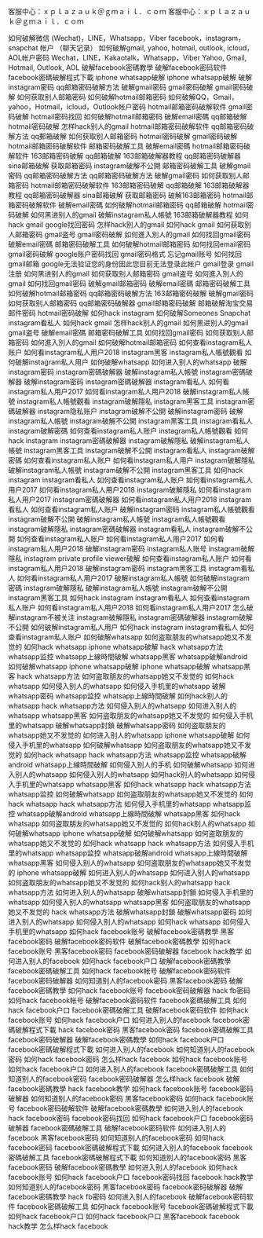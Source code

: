 客服中心：ｘｐｌａｚａｕｋ＠ｇｍａｉｌ．ｃｏｍ
客服中心：ｘｐｌａｚａｕｋ＠ｇｍａｉｌ．ｃｏｍ


如何破解微信 (Wechat)，LINE，Whatsapp，Viber facebook，instagram，snapchat 帐户 （聊天记录）
如何破解gmail, yahoo, hotmail, outlook, icloud，AOL帐户密码
Wechat，LINE，Kakaotalk，Whatsapp，Viber
Yahoo, Gmail, Hotmail, Outlook, AOL 
破解facebook密碼教學
破解facebook密码软件
facebook密碼破解程式下載
iphone whatsapp破解
iphone whatsapp破解
破解instagram密码
qq邮箱密码破解方法
破解gmail密码
gmail密码破解
gmail密码破解
如何获取别人邮箱密码
如何破解hotmail邮箱密码
如何破解QQ，Gmail，yahoo，Hotmail，icloud，Outlook帐户密码
hotmail邮箱密码破解软件
gmail密码破解
hotmail密码找回
如何破解hotmail邮箱密码
破解email密碼
qq邮箱破解
hotmail密码破解
怎样hack别人的gmail
hotmail邮箱密码破解软件
qq邮箱密码破解方法
qq郵箱破解
如何获取别人邮箱密码
hotmail密码破解
gmail密码破解
hotmail邮箱密码破解软件
邮箱密码破解工具
破解email密碼
hotmail邮箱密码破解软件
163邮箱密码破解
qq邮箱破解
163邮箱破解器教程
qq邮箱密码破解器
sina邮箱破解
获取邮箱密码
instagram破解不公開
邮箱密码破解工具
破解gmail密码
qq邮箱密码破解方法
qq邮箱密码破解方法
破解gmail密码
如何获取别人邮箱密码
hotmail邮箱密码破解软件
163邮箱密码破解
qq邮箱破解
163邮箱破解器教程
qq邮箱密码破解器
sina邮箱破解
获取邮箱密码
破解163邮箱密码
hotmail邮箱密码破解软件
破解email密碼
如何破解hotmail邮箱密码
qq邮箱破解
hotmail密码破解
如何黑进别人的gmail
破解instagram私人帳號
163邮箱破解器教程
如何hack gmail
google找回密码
怎样hack别人的gmail
如何hack gmail
如何获取别人邮箱密码
gmail盗号
gmail密码破解
如何進入別人的gmail
如何找回gmail密码
破解email密碼
邮箱密码破解工具
如何破解hotmail邮箱密码
如何找回email密码
gmail密码破解
google账户密码找回
gmail密码格式
忘记gmail账号
如何找回gmail邮箱
google无法验证您的身份因此您目前无法登录此帐户
gmail登录
gmail注册
如何黑进别人的gmail
如何获取别人邮箱密码
gmail盗号
如何進入別人的gmail
如何找回gmail密码
破解gmail邮箱密码
破解email密碼
邮箱密码破解工具
如何破解hotmail邮箱密码
qq邮箱密码破解方法
163邮箱密码破解
破解gmail密码
如何获取别人邮箱密码
qq邮箱密码破解器
gmail邮箱密码破解
邮箱破解淘宝交易
邮件密码
hotmail密码破解
如何hack instagram
如何破解Someones Snapchat
instagram看私人
如何hack gmail
怎样hack别人的gmail
如何黑进别人的gmail
gmail盗号
破解email密碼
邮箱密码破解工具
如何找回gmail密码
如何获取别人邮箱密码
如何進入別人的gmail
如何破解hotmail邮箱密码
如何查看instagram私人账户
如何看instagram私人用户2018
instagram黑客
instagram私人帳號觀看
如何破解instagram私人用户
如何破解whatsapp
如何进入别人的whatsapp
破解instagram密码
instagram密碼破解器
破解instagram私人帳號
instagram密碼破解器
破解instagram密码
instagram密碼破解器
instagram看私人
如何看instagram私人用户2017
如何看instagram私人用户2018
破解instagram私人帳號
instagram私人帳號觀看
instagram破解隱私
instagram黑客工具
instagram密碼破解器
instagram隐私账户
instagram破解不公開
破解instagram密码
破解instagram私人帳號
instagram破解不公開
instagram黑客工具
instagram看私人
instagram破解密碼
如何查看instagram私人账户
instagram私人帳號觀看
如何hack instagram
instagram密碼破解器
instagram破解隱私
破解instagram私人帳號
instagram黑客工具
instagram破解不公開
instagram看私人
instagram破解密碼
如何查看instagram私人账户
如何看instagram私人用户
instagram破解隱私
破解instagram私人帳號
instagram破解不公開
instagram黑客工具
如何hack instagram
instagram看私人
如何查看instagram私人账户
如何看instagram私人用户2017
如何看instagram私人用户2018
instagram破解隱私
如何看instagram私人用户2017
instagram密碼破解器
如何看instagram私人用户2018
instagram看私人
如何查看instagram私人账户
破解instagram密码
instagram私人帳號觀看
instagram破解不公開
破解instagram私人帳號
instagram私人帳號觀看
instagram破解隱私
instagram密碼破解器
instagram看私人
instagram破解不公開
如何查看instagram私人账户
如何看instagram私人用户2017
如何看instagram私人用户2018
破解instagram密码
instagram私人账号
instagram破解隱私
instagram private profile viewer破解
如何查看instagram私人账户
如何看instagram私人用户2018
破解instagram密码
instagram黑客工具
instagram看私人
如何看instagram私人用户2017
破解instagram私人帳號
如何破解instagram密碼
instagram破解隱私
破解instagram私人帳號
instagram破解不公開
instagram黑客工具
如何hack instagram
instagram看私人
如何查看instagram私人账户
如何看instagram私人用户2018
如何看instagram私人用户2017
怎么破解instagram不被关注
instagram破解隱私
instagram密碼破解器
instagram破解不公開
如何破解instagram私人用户
如何hack instagram
instagram看私人
如何查看instagram私人账户
如何破解whatsapp
如何盗取朋友的whatsapp她又不发觉的
如何hack whatsapp
iphone whatsapp破解
hack whatsapp方法
whatsapp监控
whatsapp上線時間破解
whatsapp黑客
whatsapp破解android
如何破解whatsapp
iphone whatsapp破解
iphone whatsapp破解
whatsapp黑客
hack whatsapp方法
如何盗取朋友的whatsapp她又不发觉的
如何hack whatsapp
如何侵入别人的whatsapp
如何侵入手机里的whatsapp
破解whatsapp密码
whatsapp监控
whatsapp上線時間破解
如何hack别人的whatsapp
hack whatsapp方法
如何侵入别人的whatsapp
如何进入别人的whatsapp
whatsapp黑客
如何盗取朋友的whatsapp她又不发觉的
如何侵入手机里的whatsapp
破解whatsapp封鎖
破解whatsapp密码
如何盗取朋友的whatsapp她又不发觉的
如何进入别人的whatsapp
iphone whatsapp破解
如何侵入手机里的whatsapp
如何破解whatsapp
如何盗取朋友的whatsapp她又不发觉的
如何hack whatsapp
hack whatsapp方法
whatsapp监控
whatsapp破解android
whatsapp上線時間破解
如何侵入别人的手机
如何破解whatsapp
如何进入别人的whatsapp
如何侵入别人的whatsapp
如何hack别人的whatsapp
如何侵入手机里的whatsapp
whatsapp黑客
如何hack whatsapp
hack whatsapp方法
whatsapp监控
如何破解whatsapp
如何盗取朋友的whatsapp她又不发觉的
如何hack whatsapp
hack whatsapp方法
如何侵入手机里的whatsapp
whatsapp监控
whatsapp破解android
whatsapp上線時間破解
whatsapp黑客
如何hack whatsapp
如何盗取朋友的whatsapp她又不发觉的
如何hack别人的whatsapp
如何破解whatsapp
iphone whatsapp破解
如何破解whatsapp
如何盗取朋友的whatsapp她又不发觉的
如何hack whatsapp
hack whatsapp方法
如何侵入手机里的whatsapp
whatsapp监控
whatsapp破解android
whatsapp上線時間破解
whatsapp黑客
如何侵入别人的whatsapp
如何盗取朋友的whatsapp她又不发觉的
iphone whatsapp破解
如何进入别人的whatsapp
如何进入别人的whatsapp
如何盗取朋友的whatsapp她又不发觉的
如何hack别人的whatsapp
hack whatsapp方法
如何进入别人的whatsapp
破解whatsapp封鎖
如何侵入手机里的whatsapp
如何侵入别人的whatsapp
whatsapp黑客
如何盗取朋友的whatsapp她又不发觉的
hack whatsapp方法
破解whatsapp封鎖
破解whatsapp密码
如何进入别人的whatsapp
如何侵入别人的whatsapp
如何hack whatsapp
如何侵入手机里的whatsapp
如何hack facebook账号
破解facebook密碼教學
黑客facebook密码
破解facebook密码软件
破解facebook密碼教學
如何hack facebook账号
黑客facebook密码
facebook密码破解器
facebook hack教学
如何进入别人的facebook
如何hack facebook户口
破解facebook密碼教學
facebook密碼破解工具
如何hack facebook帐号
破解facebook密码软件
facebook密码破解器
如何知道别人的facebook密码
黑客facebook密码
破解facebook密碼教學
如何hack facebook账号
facebook密码破解器
hack fb密码
如何hack facebook帐号
破解facebook密码软件
facebook密碼破解工具
如何hack facebook户口
facebook密碼破解工具
破解facebook密码软件
如何hack facebook账号
如何hack facebook户口
如何进入别人的facebook
facebook密碼破解程式下載
hack facebook密码
黑客facebook密码
facebook密碼破解工具
facebook密码破解器
破解facebook密碼教學
如何hack facebook户口
facebook密碼破解程式下載
如何进入别人的facebook
如何知道别人的facebook密码
如何hack facebook密码
怎么样hack facebook
如何hack facebook账号
如何hack facebook户口
如何进入别人的facebook
facebook密碼破解工具
如何知道别人的facebook密码
facebook密码破解器
怎么样hack facebook
破解facebook密碼教學
hack facebook教学
如何hack facebook账号
facebook密码破解器
如何知道别人的facebook密码
黑客facebook密码
如何hack facebook账号
facebook密码破解软件
破解facebook密碼教學
如何进入别人的facebook
hack facebook密码
facebook密码找回
如何hack facebook户口
facebook密码破解器
facebook密碼破解工具
破解facebook密码软件
如何进入别人的facebook
黑客facebook密码
如何知道别人的facebook密码
如何hack facebook密码
facebook密碼破解程式下載
如何进入别人的facebook
facebook密碼破解工具
facebook密碼破解程式下載
如何知道别人的facebook密码
黑客facebook密码
破解facebook密碼教學
如何进入别人的facebook
如何hack facebook账号
如何hack facebook户口
facebook密码找回
facebook hack教学
如何知道别人的facebook密码
黑客facebook密码
facebook密码破解器
破解facebook密碼教學
hack fb密码
如何进入别人的facebook
破解facebook密码软件
facebook密碼破解工具
如何hack facebook账号
facebook密碼破解程式下載
如何hack facebook户口
如何hack facebook户口
黑客facebook
facebook hack教学
怎么样hack facebook
